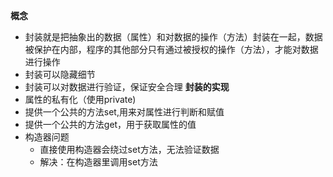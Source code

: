 ﻿**概念**
- 封装就是把抽象出的数据（属性）和对数据的操作（方法）封装在一起，数据被保护在内部，程序的其他部分只有通过被授权的操作（方法），才能对数据进行操作
- 封装可以隐藏细节
- 封装可以对数据进行验证，保证安全合理
**封装的实现**
- 属性的私有化（使用private)
- 提供一个公共的方法set,用来对属性进行判断和赋值
- 提供一个公共的方法get，用于获取属性的值
- 构造器问题
     - 直接使用构造器会绕过set方法，无法验证数据
     - 解决：在构造器里调用set方法

